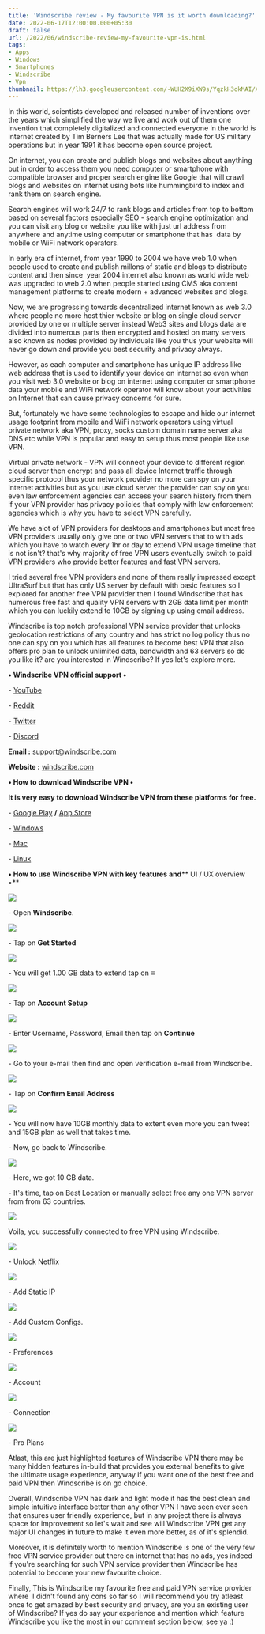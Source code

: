```yaml
---
title: 'Windscribe review - My favourite VPN is it worth downloading?'
date: 2022-06-17T12:00:00.000+05:30
draft: false
url: /2022/06/windscribe-review-my-favourite-vpn-is.html
tags: 
- Apps
- Windows
- Smartphones
- Windscribe
- Vpn
thumbnail: https://lh3.googleusercontent.com/-WUH2X9iXW9s/YqzkH3okMAI/AAAAAAAAL78/bOHC2EaQSiYw-n5_B_MBDMVflF9XnaV-ACNcBGAsYHQ/s1600/1655497756047804-0.png
---
```


  

In this world, scientists developed and released number of inventions over the years which simplified the way we live and work out of them one invention that completely digitalized and connected everyone in the world is internet created by Tim Berners Lee that was actually made for US military operations but in year 1991 it has become open source project.

  

On internet, you can create and publish blogs and websites about anything but in order to access them you need computer or smartphone with compatible browser and proper search engine like Google that will crawl blogs and websites on internet using bots like hummingbird to index and rank them on search engine.

  

Search engines will work 24/7 to rank blogs and articles from top to bottom based on several factors especially SEO - search engine optimization and you can visit any blog or website you like with just url address from anywhere and anytime using computer or smartphone that has  data by mobile or WiFi network operators.

  

In early era of internet, from year 1990 to 2004 we have web 1.0 when people used to create and publish millons of static and blogs to distribute content and then since  year 2004 internet also known as world wide web was upgraded to web 2.0 when people started using CMS aka content management platforms to create modern + advanced websites and blogs.

  

Now, we are progressing towards decentralized internet known as web 3.0 where people no more host thier website or blog on single cloud server provided by one or multiple server instead Web3 sites and blogs data are divided into numerous parts then encrypted and hosted on many servers also known as nodes provided by individuals like you thus your website will never go down and provide you best security and privacy always.

  

However, as each computer and smartphone has unique IP address like web address that is used to identify your device on internet so even when you visit web 3.0 website or blog on internet using computer or smartphone data your mobile and WiFi network operator will know about your activities on Internet that can cause privacy concerns for sure.

  

But, fortunately we have some technologies to escape and hide our internet usage footprint from mobile and WiFi network operators using virtual private network aka VPN, proxy, socks custom domain name server aka DNS etc while VPN is popular and easy to setup thus most people like use VPN.

  

Virtual private network - VPN will connect your device to different region cloud server then encrypt and pass all device Internet traffic through specific protocol thus your network provider no more can spy on your internet activities but as you use cloud server the provider can spy on you even law enforcement agencies can access your search history from them if your VPN provider has privacy policies that comply with law enforcement agencies which is why you have to select VPN carefully.

  

We have alot of VPN providers for desktops and smartphones but most free VPN providers usually only give one or two VPN servers that to with ads which you have to watch every 1hr or day to extend VPN usage timeline that is not isn't? that's why majority of free VPN users eventually switch to paid VPN providers who provide better features and fast VPN servers.

  

I tried several free VPN providers and none of them really impressed except UltraSurf but that has only US server by default with basic features so I explored for another free VPN provider then I found Windscribe that has numerous free fast and quality VPN servers with 2GB data limit per month which you can luckily extend to 10GB by signing up using email address.

  

Windscribe is top notch professional VPN service provider that unlocks geolocation restrictions of any country and has strict no log policy thus no one can spy on you which has all features to become best VPN that also offers pro plan to unlock unlimited data, bandwidth and 63 servers so do you like it? are you interested in Windscribe? If yes let's explore more.

  

**• Windscribe VPN official support •**

\- [YouTube](https://www.youtube.com/c/Windscribe)  

\- [Reddit](https://www.reddit.com/r/Windscribe/)

\- [Twitter](https://twitter.com/windscribecom)

\- [Discord](https://discord.gg/vpn)

  

**Email :** [support@windscribe.com](mailto:support@windscribe.com)

**Website :** [windscribe.com](https://windscribe.com/)

**• How to download Windscribe VPN •**

**It is very easy to download Windscribe VPN from these platforms for free.**

\- [Google Play](https://windscribe.com/install/mobile/android) **/** [App Store](https://windscribe.com/install/mobile/ios)

\- [Windows](https://windscribe.com/install/desktop/windows)

\- [Mac](https://windscribe.com/install/desktop/osx)

\- [Linux](https://windscribe.com/guides/linux)

**• How to use Windscribe VPN with key features and**** UI / UX overview •**

 **![](https://lh3.googleusercontent.com/-J2O4zLcfZeM/YqzkG9QTl0I/AAAAAAAAL74/5RReC6pG1ywNyVRSwEzrvoQl2mMjMrjbACNcBGAsYHQ/s1600/1655497752328679-1.png)** 

\- Open **Windscribe**.

  

 ![](https://lh3.googleusercontent.com/-VxCcQi1vu0c/YqzkGLUX0KI/AAAAAAAAL70/Ctb0sODqSZgLYpui6YhR7I2Gakbyu5gXgCNcBGAsYHQ/s1600/1655497748198510-2.png) 

  

\- Tap on **Get Started**

 **![](https://lh3.googleusercontent.com/-8WOL0ezXbLE/YqzkEwi4GXI/AAAAAAAAL7w/kXyoJXtw6dMpjpm5savM_jbieGsaxMERgCNcBGAsYHQ/s1600/1655497743980220-3.png)** 

\- You will get 1.00 GB data to extend tap on **≡**  

 **![](https://lh3.googleusercontent.com/-3UllY2ZstQE/YqzkDyAno4I/AAAAAAAAL7s/UGNIOc_EZ9EGfFfmarKoypWWzWqaXMYrwCNcBGAsYHQ/s1600/1655497740019101-4.png)** 

\- Tap on **Account Setup**

 **![](https://lh3.googleusercontent.com/-Aj4XqcLsESY/YqzkC6fJcVI/AAAAAAAAL7o/C22mnYx10XIF9dlzDwqNCMBL4QdnMh4PQCNcBGAsYHQ/s1600/1655497735872209-5.png)** 

\- Enter Username, Password, Email then tap on **Continue**

 **![](https://lh3.googleusercontent.com/-Qd0eR8w1R3w/YqzkB78IHNI/AAAAAAAAL7k/D9FcCT9N1EAikvc6Qy-KoG9wMcLkOTLqQCNcBGAsYHQ/s1600/1655497732040737-6.png)** 

  

\- Go to your e-mail then find and open verification e-mail from Windscribe.  

  

 ![](https://lh3.googleusercontent.com/-GFuhzCTGS8s/YqzkA4EmewI/AAAAAAAAL7g/c7zStz2oByQ_zc312NT0yP014465XA4ZQCNcBGAsYHQ/s1600/1655497727595866-7.png) 

  

\- Tap on **Confirm Email Address**

 **![](https://lh3.googleusercontent.com/-qpmc__ICHXM/Yqzj_bvgOBI/AAAAAAAAL7c/93rZsmMCFYE5Fi6g6tEhJGbeR_zW913tgCNcBGAsYHQ/s1600/1655497721402510-8.png)** 

  

\- You will now have 10GB monthly data to extent even more you can tweet and 15GB plan as well that takes time.

  

\- Now, go back to Windscribe.

  

 ![](https://lh3.googleusercontent.com/-c6SoyPJutxU/Yqzj-B3JEFI/AAAAAAAAL7Y/CpHS6dBM9mYcY7_hmJ4bvko9lXo6G3J8wCNcBGAsYHQ/s1600/1655497717076070-9.png) 

  

\- Here, we got 10 GB data.

  

\- It's time, tap on Best Location or manually select free any one VPN server from from 63 countries.

  

 ![](https://lh3.googleusercontent.com/-NIn3fapWlrA/Yqzj9J611XI/AAAAAAAAL7U/m9uy-n4nIJ4XA45q0blRxksDi1fS2t9JwCNcBGAsYHQ/s1600/1655497712772287-10.png) 

  

Voila, you successfully connected to free VPN using Windscribe.

  

 ![](https://lh3.googleusercontent.com/-pbxmPxAF5-4/Yqzj8GUYx0I/AAAAAAAAL7Q/QEtyLw0Ie5Y_5pptPxkgE0LjnG_C4D3xwCNcBGAsYHQ/s1600/1655497707962167-11.png) 

  

\- Unlock Netflix

  

 ![](https://lh3.googleusercontent.com/-qkkmXZ0Z0NI/Yqzj6wc4u7I/AAAAAAAAL7M/-C5Q3QMA2rkZrtG_VP5sCGzYrlpRm0RpACNcBGAsYHQ/s1600/1655497703629654-12.png) 

  

\- Add Static IP

  

 ![](https://lh3.googleusercontent.com/-ihS5gx3vqV0/Yqzj53558bI/AAAAAAAAL7I/VotX0gj7e7oNul0rkcQ24DtX7YwiOvcIQCNcBGAsYHQ/s1600/1655497699174086-13.png) 

  

\- Add Custom Configs.

  

 ![](https://lh3.googleusercontent.com/-xOunEg0kvwg/Yqzj4qiWImI/AAAAAAAAL7E/NZqQaxqv9kMg_nCA0D6SqAJ1iIEA7iUXgCNcBGAsYHQ/s1600/1655497695212348-14.png) 

  

\- Preferences

  

 ![](https://lh3.googleusercontent.com/-D9K3ssknAA0/Yqzj3jnZK9I/AAAAAAAAL7A/-zSTrHTMSy00bpXdmo6n0NeY8JdaqRtTQCNcBGAsYHQ/s1600/1655497690976289-15.png) 

  

\- Account

  

 ![](https://lh3.googleusercontent.com/-7nJS2M-iLtM/Yqzj2hNHfzI/AAAAAAAAL68/WAHmXfGN1V89GIXa6Y_W4C458mhrDICsgCNcBGAsYHQ/s1600/1655497686900628-16.png) 

  

\- Connection

  

 ![](https://lh3.googleusercontent.com/-krk1dL7U7Tg/Yqzj1v6QYdI/AAAAAAAAL64/u_3-iUYMJVQrL_58AOOY6Bs_TDBIZnCmgCNcBGAsYHQ/s1600/1655497681974011-17.png) 

  

\- Pro Plans

  

Atlast, this are just highlighted features of Windscribe VPN there may be many hidden features in-build that provides you external benefits to give the ultimate usage experience, anyway if you want one of the best free and paid VPN then Windscribe is on go choice.

  

Overall, Windscribe VPN has dark and light mode it has the best clean and simple intuitive interface better then any other VPN I have seen ever seen that ensures user friendly experience, but in any project there is always space for improvement so let's wait and see will Windscribe VPN get any major UI changes in future to make it even more better, as of it's splendid.

  

Moreover, it is definitely worth to mention Windscribe is one of the very few free VPN service provider out there on internet that has no ads, yes indeed if you're searching for such VPN service provider then Windscribe has potential to become your new favourite choice.

  

Finally, This is Windscribe my favourite free and paid VPN service provider where  I didn't found any cons so far so I will recommend you try atleast once to get amazed by best security and privacy, are you an existing user of Windscribe? If yes do say your experience and mention which feature Windscribe you like the most in our comment section below, see ya :)